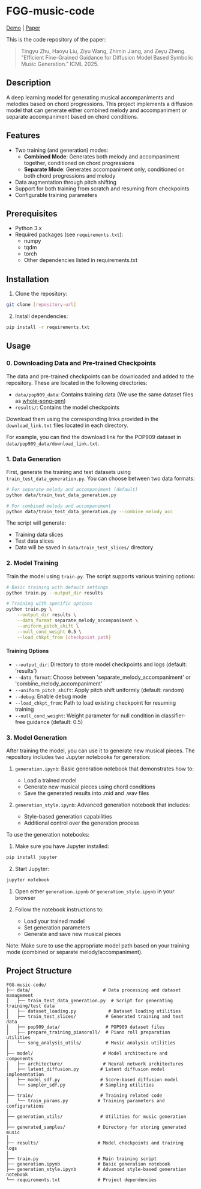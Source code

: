 # FGG-music-code

[Demo](https://huajianduzhuo-code.github.io/FGG-diffusion-music/) | [Paper](https://arxiv.org/abs/2410.0843)

This is the code repository of the paper:

> Tingyu Zhu, Haoyu Liu, Ziyu Wang, Zhimin Jiang, and Zeyu Zheng. "Efficient Fine-Grained Guidance for Diffusion Model Based Symbolic Music Generation." ICML 2025.


## Description

A deep learning model for generating musical accompaniments and melodies based on chord progressions. This project implements a diffusion model that can generate either combined melody and accompaniment or separate accompaniment based on chord conditions.

## Features

- Two training (and generation) modes:
  - **Combined Mode**: Generates both melody and accompaniment together, conditioned on chord progressions
  - **Separate Mode**: Generates accompaniment only, conditioned on both chord progressions and melody
- Data augmentation through pitch shifting
- Support for both training from scratch and resuming from checkpoints
- Configurable training parameters

## Prerequisites

- Python 3.x
- Required packages (see `requirements.txt`):
  - numpy
  - tqdm
  - torch
  - Other dependencies listed in requirements.txt

## Installation

1. Clone the repository:
```bash
git clone [repository-url]
```

2. Install dependencies:
```bash
pip install -r requirements.txt
```

## Usage
### 0. Downloading Data and Pre-trained Checkpoints

The data and pre-trained checkpoints can be downloaded and added to the repository. These are located in the following directories:

- `data/pop909_data`: Contains training data (We use the same dataset files as [whole-song-gen](https://github.com/ZZWaang/whole-song-gen))
- `results/`: Contains the model checkpoints

Download them using the corresponding links provided in the `download_link.txt` files located in each directory.

For example, you can find the download link for the POP909 dataset in `data/pop909_data/download_link.txt`.


### 1. Data Generation



First, generate the training and test datasets using `train_test_data_generation.py`. You can choose between two data formats:

```bash
# For separate melody and accompaniment (default)
python data/train_test_data_generation.py

# For combined melody and accompaniment
python data/train_test_data_generation.py --combine_melody_acc
```

The script will generate:
- Training data slices
- Test data slices
- Data will be saved in `data/train_test_slices/` directory

### 2. Model Training

Train the model using `train.py`. The script supports various training options:

```bash
# Basic training with default settings
python train.py --output_dir results

# Training with specific options
python train.py \
    --output_dir results \
    --data_format separate_melody_accompaniment \
    --uniform_pitch_shift \
    --null_cond_weight 0.5 \
    --load_chkpt_from [checkpoint_path]
```

#### Training Options

- `--output_dir`: Directory to store model checkpoints and logs (default: 'results')
- `--data_format`: Choose between 'separate_melody_accompaniment' or 'combine_melody_accompaniment'
- `--uniform_pitch_shift`: Apply pitch shift uniformly (default: random)
- `--debug`: Enable debug mode
- `--load_chkpt_from`: Path to load existing checkpoint for resuming training
- `--null_cond_weight`: Weight parameter for null condition in classifier-free guidance (default: 0.5)

### 3. Model Generation

After training the model, you can use it to generate new musical pieces. The repository includes two Jupyter notebooks for generation:

1. `generation.ipynb`: Basic generation notebook that demonstrates how to:
   - Load a trained model
   - Generate new musical pieces using chord conditions
   - Save the generated results into .mid and .wav files

2. `generation_style.ipynb`: Advanced generation notebook that includes:
   - Style-based generation capabilities
   - Additional control over the generation process

To use the generation notebooks:

1. Make sure you have Jupyter installed:
```bash
pip install jupyter
```

2. Start Jupyter:
```bash
jupyter notebook
```

1. Open either `generation.ipynb` or `generation_style.ipynb` in your browser

4. Follow the notebook instructions to:
   - Load your trained model
   - Set generation parameters
   - Generate and save new musical pieces

Note: Make sure to use the appropriate model path based on your training mode (combined or separate melody/accompaniment).

## Project Structure

```
FGG-music-code/
├── data/                           # Data processing and dataset management
│   ├── train_test_data_generation.py  # Script for generating training/test data
│   ├── dataset_loading.py            # Dataset loading utilities
│   ├── train_test_slices/           # Generated training and test data
│   ├── pop909_data/                 # POP909 dataset files
│   ├── prepare_training_pianoroll/  # Piano roll preparation utilities
│   └── song_analysis_utils/         # Music analysis utilities
│
├── model/                          # Model architecture and components
│   ├── architecture/               # Neural network architectures
│   ├── latent_diffusion.py        # Latent diffusion model implementation
│   ├── model_sdf.py               # Score-based diffusion model
│   └── sampler_sdf.py             # Sampling utilities
│
├── train/                         # Training related code
│   └── train_params.py           # Training parameters and configurations
│
├── generation_utils/              # Utilities for music generation
│
├── generated_samples/            # Directory for storing generated music
│
├── results/                      # Model checkpoints and training logs
│
├── train.py                      # Main training script
├── generation.ipynb              # Basic generation notebook
├── generation_style.ipynb        # Advanced style-based generation notebook
└── requirements.txt              # Project dependencies
```